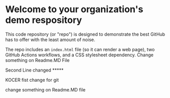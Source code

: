 # Welcome to your organization's demo respository
This code repository (or "repo") is designed to demonstrate the best GitHub has to offer with the least amount of noise.

The repo includes an `index.html` file (so it can render a web page), two GitHub Actions workflows, and a CSS stylesheet dependency.
Change something on Readme.MD File

Second Line changed *****

KOCER fist change for git


change something on Readme.MD file